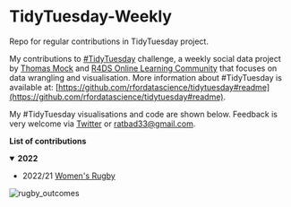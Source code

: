 # TidyTuesday-Weekly
Repo for regular contributions in TidyTuesday project.

My contributions to [#TidyTuesday](https://github.com/rfordatascience/tidytuesday) challenge, a weekly social data project by [Thomas Mock](https://thomasmock.netlify.com/) and [R4DS Online Learning Community](https://twitter.com/r4dscommunity) that focuses on data wrangling and visualisation. More information about #TidyTuesday is available at: [https://github.com/rfordatascience/tidytuesday#readme](https://github.com/rfordatascience/tidytuesday#readme).

My #TidyTuesday visualisations and code are shown below. Feedback is very welcome via [Twitter](https://twitter.com/timurzolkin) or [ratbad33@gmail.com](mailto:ratbad3@gmail.com).

**List of contributions**
<details open>
  <summary><b>2022</b></summary>

<!-- toc -->
* 2022/21 [Women's Rugby]([https://github.com/leeolney3/TidyTuesday/tree/main/2022/week_21](https://github.com/T-art-coder/TidyTuesday-Weekly/tree/main/TidyTuesday%20W21%202022))   
  
<!-- tocstop -->
</details>

![rugby_outcomes](https://user-images.githubusercontent.com/58591530/170667943-1c202323-a21c-4619-9282-9280b5874dad.png)
